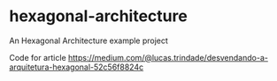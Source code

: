 # hexagonal-architecture
An Hexagonal Architecture example project

Code for article https://medium.com/@lucas.trindade/desvendando-a-arquitetura-hexagonal-52c56f8824c
